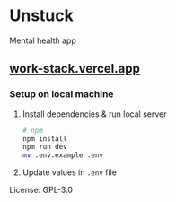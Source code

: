 # Unstuck

Mental health app

## [work-stack.vercel.app](https://work-stack.vercel.app)

### Setup on local machine

1. Install dependencies & run local server

   ```bash
   # npm
   npm install
   npm run dev
   mv .env.example .env
   ```

2. Update values in `.env` file

License: GPL-3.0
